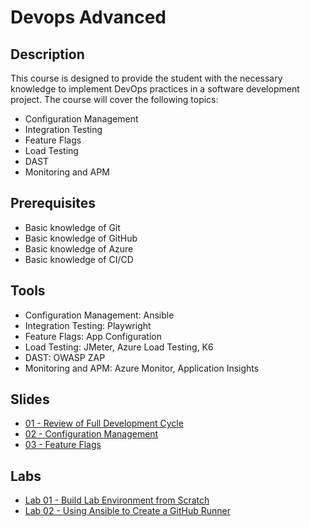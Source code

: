 # Devops Advanced

## Description

This course is designed to provide the student with the necessary knowledge to implement DevOps practices in a software development project. The course will cover the following topics:

- Configuration Management
- Integration Testing
- Feature Flags
- Load Testing
- DAST
- Monitoring and APM

## Prerequisites

- Basic knowledge of Git
- Basic knowledge of GitHub
- Basic knowledge of Azure
- Basic knowledge of CI/CD

## Tools

- Configuration Management: Ansible
- Integration Testing: Playwright
- Feature Flags: App Configuration
- Load Testing: JMeter, Azure Load Testing, K6
- DAST: OWASP ZAP
- Monitoring and APM: Azure Monitor, Application Insights

## Slides

- [01 - Review of Full Development Cycle](slides/01.ReviewCICD.pdf)
- [02 - Configuration Management](slides/02.Ansible.pdf)
- [03 - Feature Flags](slides/03.FeatureFlags.pdf)

## Labs

- [Lab 01 - Build Lab Environment from Scratch](labs/lab-01.md)
- [Lab 02 - Using Ansible to Create a GitHub Runner](labs/lab-02.md)
